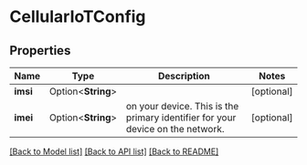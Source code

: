 # CellularIoTConfig

## Properties

Name | Type | Description | Notes
------------ | ------------- | ------------- | -------------
**imsi** | Option<**String**> |  | [optional]
**imei** | Option<**String**> | on your device. This is the primary identifier for your device on the network. | [optional]

[[Back to Model list]](../README.md#documentation-for-models) [[Back to API list]](../README.md#documentation-for-api-endpoints) [[Back to README]](../README.md)


